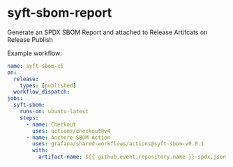 # syft-sbom-report

Generate an SPDX SBOM Report and attached to Release Artifcats on Release Publish

Example workflow:

<!-- x-release-please-start-version -->

```yaml
name: syft-sbom-ci
on:
  release:
    types: [published]
  workflow_dispatch:
jobs:
  syft-sbom:
    runs-on: ubuntu-latest
    steps:
      - name: Checkout
        uses: actions/checkout@v4
      - name: Anchore SBOM Action
        uses: grafana/shared-workflows/actions@syft-sbom-v0.0.1
        with:
          artifact-name: ${{ github.event.repository.name }}-spdx.json
```

<!-- x-release-please-end-version -->

